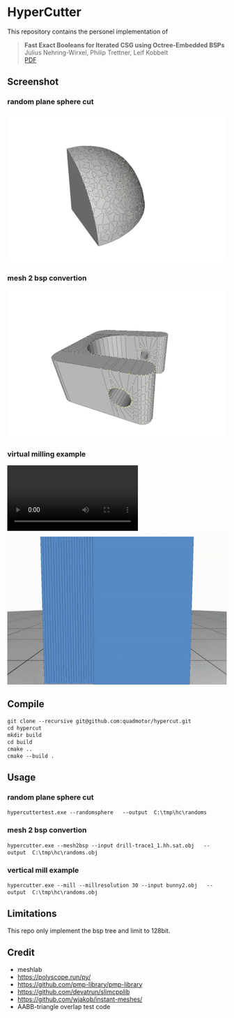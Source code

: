 # HyperCutter

This repository contains the personel implementation of 

> **Fast Exact Booleans for Iterated CSG using Octree-Embedded BSPs**<br/>
> Julius Nehring-Wirxel, Philip Trettner, Leif Kobbelt <br/>
> [PDF](https://arxiv.org/pdf/2103.02486)

## Screenshot
### random plane sphere cut
![randomplanecut](screenshot/randomsphere00.png)
### mesh 2 bsp convertion
![mesh2bsp](screenshot/mesh2bsp00.png)
### virtual milling example

<video src="https://raw.githubusercontent.com/quadmotor/hypercut/main/screenshot/bunny.mp4"></video>
![bunny.mp4](screenshot/bunny.gif)

## Compile
```shell
git clone --recursive git@github.com:quadmotor/hypercut.git
cd hypercut
mkdir build
cd build
cmake ..
cmake --build .
```

## Usage

### random plane sphere cut
```shell
hypercuttertest.exe --randomsphere   --output  C:\tmp\hc\randoms
```
### mesh 2 bsp convertion
```shell
hypercutter.exe --mesh2bsp --input drill-trace1_1.hh.sat.obj   --output  C:\tmp\hc\randoms.obj
```
### vertical mill example
```shell
hypercutter.exe --mill --millresolution 30 --input bunny2.obj   --output  C:\tmp\hc\randoms.obj
```


## Limitations
This repo only implement the bsp tree and limit to 128bit.

## Credit
* meshlab
* https://polyscope.run/py/ 
* https://github.com/pmp-library/pmp-library
* https://github.com/devatrun/slimcpplib
* https://github.com/wjakob/instant-meshes/
* AABB-triangle overlap test code  

